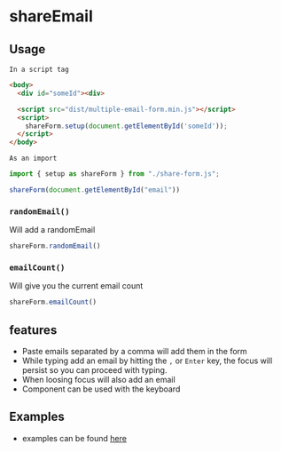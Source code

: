 # shareEmail

## Usage

`In a script tag`
```html
<body>
  <div id="someId"><div>

  <script src="dist/multiple-email-form.min.js"></script>
  <script>
    shareForm.setup(document.getElementById('someId'));
  </script>
</body>
```

`As an import`
```javascript
import { setup as shareForm } from "./share-form.js";

shareForm(document.getElementById("email"))
```

### `randomEmail()`

Will add a randomEmail

```javascript
shareForm.randomEmail()
```

### `emailCount()`

Will give you the current email count

```javascript
shareForm.emailCount()
```

## features
- Paste emails separated by a comma will add them in the form
- While typing add an email by hitting the `,` or `Enter` key, the focus will persist so you can proceed with typing.
- When loosing focus will also add an email
- Component can be used with the keyboard

## Examples
- examples can be found [here](https://jhonm.github.io/shareEmail)
